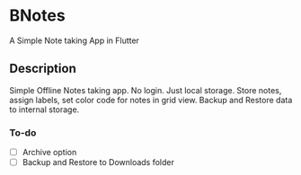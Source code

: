 # BNotes

A Simple Note taking App in Flutter

## Description

Simple Offline Notes taking app. No login. Just local storage.
Store notes, assign labels, set color code for notes in grid view.
Backup and Restore data to internal storage.

### To-do

- [ ] Archive option
- [ ] Backup and Restore to Downloads folder